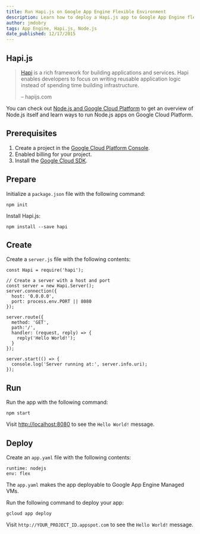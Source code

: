 ```yaml
---
title: Run Hapi.js on Google App Engine Flexible Environment
description: Learn how to deploy a Hapi.js app to Google App Engine flexible environment
author: jmdobry
tags: App Engine, Hapi.js, Node.js
date_published: 12/17/2015
---
```

## Hapi.js

> [Hapi](http://hapijs.com/) is a rich framework for building applications and
> services. Hapi enables developers to focus on writing reusable application
> logic instead of spending time building infrastructure.
>
> – hapijs.com

You can check out [Node.js and Google Cloud Platform][nodejs-gcp] to get an
overview of Node.js itself and learn ways to run Node.js apps on Google Cloud
Platform.

## Prerequisites

1. Create a project in the [Google Cloud Platform Console](https://console.cloud.google.com/).
1. Enabled billing for your project.
1. Install the [Google Cloud SDK](https://cloud.google.com/sdk/).

## Prepare

Initialize a `package.json` file with the following command:

    npm init

Install Hapi.js:

    npm install --save hapi

## Create

Create a `server.js` file with the following contents:

    const Hapi = require('hapi');

    // Create a server with a host and port
    const server = new Hapi.Server();
    server.connection({
      host: '0.0.0.0',
      port: process.env.PORT || 8080
    });

    server.route({
      method: 'GET',
      path:'/',
      handler: (request, reply) => {
        reply('Hello World!');
      }
    });

    server.start(() => {
      console.log('Server running at:', server.info.uri);
    });

## Run

Run the app with the following command:

    npm start

Visit [http://localhost:8080](http://localhost:8080) to see the `Hello World!`
message.

## Deploy

Create an `app.yaml` file with the following contents:

    runtime: nodejs
    env: flex

The `app.yaml` makes the app deployable to Google App Engine Managed VMs.

Run the following command to deploy your app:

    gcloud app deploy

Visit `http://YOUR_PROJECT_ID.appspot.com` to see the `Hello World!` message.

[nodejs-gcp]: running-nodejs-on-google-cloud
